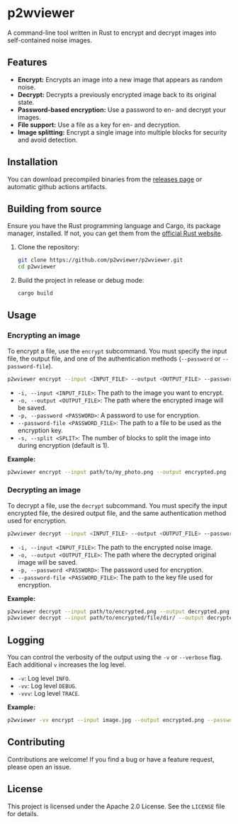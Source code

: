 # p2wviewer

A command-line tool written in Rust to encrypt and decrypt images into self-contained noise images.

## Features
  - **Encrypt:** Encrypts an image into a new image that appears as random noise.
  - **Decrypt:** Decrypts a previously encrypted image back to its original state.
  - **Password-based encryption:** Use a password to en- and decrypt your images.
  - **File support:** Use a file as a key for en- and decryption.
  - **Image splitting:** Encrypt a single image into multiple blocks for security and avoid detection.

## Installation

You can download precompiled binaries from the [releases page](https://github.com/p2wviewer/p2wviewer/releases) or automatic github actions artifacts.

## Building from source

Ensure you have the Rust programming language and Cargo, its package manager, installed. If not, you can get them from the [official Rust website](https://www.rust-lang.org/tools/install).

1.  Clone the repository:
    ```sh
    git clone https://github.com/p2wviewer/p2wviewer.git
    cd p2wviewer
    ```
2.  Build the project in release or debug mode:
    ```sh
    cargo build
    ```

## Usage

### Encrypting an image

To encrypt a file, use the `encrypt` subcommand. You must specify the input file, the output file, and one of the authentication methods (`--password` or `--password-file`).

```sh
p2wviewer encrypt --input <INPUT_FILE> --output <OUTPUT_FILE> --password <YOUR_PASSWORD>
```

  - `-i, --input <INPUT_FILE>`: The path to the image you want to encrypt.
  - `-o, --output <OUTPUT_FILE>`: The path where the encrypted image will be saved.
  - `-p, --password <PASSWORD>`: A password to use for encryption.
  - `--password-file <PASSWORD_FILE>`: The path to a file to be used as the encryption key.
  - `-s, --split <SPLIT>`: The number of blocks to split the image into during encryption (default is 1).

**Example:**

```sh
p2wviewer encrypt --input path/to/my_photo.png --output encrypted.png --password "paytowin" --split 4
```

### Decrypting an image

To decrypt a file, use the `decrypt` subcommand. You must specify the input encrypted file, the desired output file, and the same authentication method used for encryption.

```sh
p2wviewer decrypt --input <INPUT_FILE> --output <OUTPUT_FILE> --password <YOUR_PASSWORD>
```

  - `-i, --input <INPUT_FILE>`: The path to the encrypted noise image.
  - `-o, --output <OUTPUT_FILE>`: The path where the decrypted original image will be saved.
  - `-p, --password <PASSWORD>`: The password used for encryption.
  - `--password-file <PASSWORD_FILE>`: The path to the key file used for encryption.

**Example:**

```sh
p2wviewer decrypt --input path/to/encrypted.png --output decrypted.png --password "freetoplay"
p2wviewer decrypt --input path/to/encrypted/file/dir/ --output decrypted.png --password-file keyfile.txt
```

## Logging

You can control the verbosity of the output using the `-v` or `--verbose` flag. Each additional `v` increases the log level.

  - `-v`: Log level `INFO`.
  - `-vv`: Log level `DEBUG`.
  - `-vvv`: Log level `TRACE`.

**Example:**

```sh
p2wviewer -vv encrypt --input image.jpg --output encrypted.png --password "imf2p"
```

## Contributing

Contributions are welcome\! If you find a bug or have a feature request, please open an issue.

## License

This project is licensed under the Apache 2.0 License. See the `LICENSE` file for details.